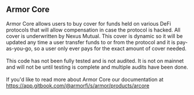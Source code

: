 ## Armor Core

Armor Core allows users to buy cover for funds held on various DeFi protocols that will allow compensation in case the protocol is hacked. All cover is underwritten by Nexus Mutual. This cover is dynamic so it will be updated any time a user transfer funds to or from the protocol and it is pay-as-you-go, so a user only ever pays for the exact amount of cover needed.
<br>
<br>
This code has not been fully tested and is not audited. It is not on mainnet and will not be until testing is complete and multiple audits have been done.
<br>
<br>
If you'd like to read more about Armor Core our documentation at https://app.gitbook.com/@armorfi/s/armor/products/arcore
